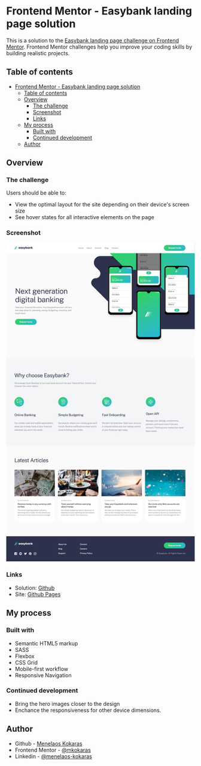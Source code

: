 # Frontend Mentor - Easybank landing page solution

This is a solution to the [Easybank landing page challenge on Frontend Mentor](https://www.frontendmentor.io/challenges/easybank-landing-page-WaUhkoDN). Frontend Mentor challenges help you improve your coding skills by building realistic projects.

## Table of contents

- [Frontend Mentor - Easybank landing page solution](#frontend-mentor---easybank-landing-page-solution)
  - [Table of contents](#table-of-contents)
  - [Overview](#overview)
    - [The challenge](#the-challenge)
    - [Screenshot](#screenshot)
    - [Links](#links)
  - [My process](#my-process)
    - [Built with](#built-with)
    - [Continued development](#continued-development)
  - [Author](#author)

## Overview

### The challenge

Users should be able to:

- View the optimal layout for the site depending on their device's screen size
- See hover states for all interactive elements on the page

### Screenshot

![](./images/preview.jpeg)

### Links

- Solution: [Github](https://github.com/mkokaras/easybank-landing-page)
- Site: [Github Pages](https://your-live-site-url.com)

## My process

### Built with

- Semantic HTML5 markup
- SASS
- Flexbox
- CSS Grid
- Mobile-first workflow
- Responsive Navigation

### Continued development

- Bring the hero images closer to the design
- Enchance the responsiveness for other device dimensions.

## Author

- Github - [Menelaos Kokaras](https://github.com/mkokaras)
- Frontend Mentor - [@mkokaras](https://www.frontendmentor.io/profile/mkokaras)
- Linkedin - [@menelaos-kokaras](www.linkedin.com/in/menelaos-kokaras-9a6618235)
